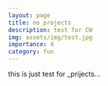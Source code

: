 ```yaml
---
layout: page
title: no projects
description: test for CW
img: assets/img/test.jpg
importance: 4
category: fun
---
```


this is just test for _prijects...
